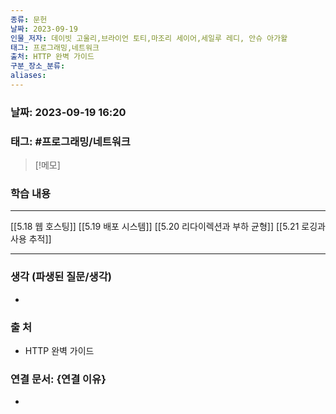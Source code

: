 ```yaml
---
종류: 문헌
날짜: 2023-09-19
인물_저자: 데이빗 고울리,브라이언 토티,마조리 세이어,세일루 레디, 안슈 아가왈
태그: 프로그래밍,네트워크
출처: HTTP 완벽 가이드
구분_장소_분류: 
aliases:
---
```


### 날짜: 2023-09-19 16:20
### 태그: #프로그래밍/네트워크

>[!메모]
> 

### 학습 내용
---
[[5.18 웹 호스팅]]
[[5.19 배포 시스템]]
[[5.20 리다이렉션과 부하 균형]]
[[5.21 로깅과 사용 추적]]

---
### 생각 (파생된 질문/생각)
- 
### 출 처
- HTTP 완벽 가이드
### 연결 문서: {연결 이유}
- 